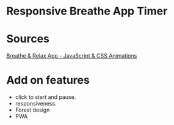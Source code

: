 # Responsive Breathe App Timer

# Sources

[Breathe & Relax App - JavaScript & CSS Animations](https://youtu.be/l-1ZrU6avzI)

# Add on features

- click to start and pause.
- responsiveness.
- Forest design
- PWA
